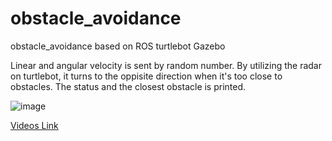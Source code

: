 # obstacle_avoidance
obstacle_avoidance based on ROS turtlebot Gazebo

Linear and angular velocity is sent by random number. 
By utilizing the radar on turtlebot, it turns to the oppisite direction when it's too close to obstacles. 
The status and the closest obstacle is printed. 

![image](https://user-images.githubusercontent.com/67049287/145497792-e8172fd9-1c8f-4d10-8ec5-1f9e467dd7b4.png)

[Videos Link](https://www.youtube.com/watch?v=iqEXSyxl8QM)
